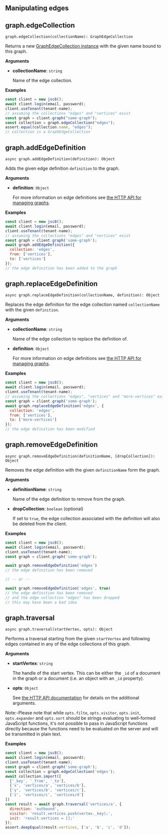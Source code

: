 ## Manipulating edges

## graph.edgeCollection

`graph.edgeCollection(collectionName): GraphEdgeCollection`

Returns a new [GraphEdgeCollection  instance](https://developer.document360.io/docs/edgecollection) with the given name bound to this graph.

**Arguments**

* **collectionName**: `string`

  Name of the edge collection.

**Examples**

```js
const client = new jsc8();
await client.login(email, password);
client.useTenant(tenant-name);
// assuming the collections "edges" and "vertices" exist
const graph = client.graph("some-graph");
const collection = graph.edgeCollection("edges");
assert.equal(collection.name, "edges");
// collection is a GraphEdgeCollection
```

## graph.addEdgeDefinition

`async graph.addEdgeDefinition(definition): Object`

Adds the given edge definition `definition` to the graph.

**Arguments**

* **definition**: `Object`

  For more information on edge definitions see [the HTTP API for managing graphs](https://developer.document360.io/docs/graphs).

**Examples**

```js
const client = new jsc8();
await client.login(email, password);
client.useTenant(tenant-name);
// assuming the collections "edges" and "vertices" exist
const graph = client.graph('some-graph');
await graph.addEdgeDefinition({
  collection: 'edges',
  from: ['vertices'],
  to: ['vertices']
});
// the edge definition has been added to the graph
```

## graph.replaceEdgeDefinition

`async graph.replaceEdgeDefinition(collectionName, definition): Object`

Replaces the edge definition for the edge collection named `collectionName` with
the given `definition`.

**Arguments**

* **collectionName**: `string`

  Name of the edge collection to replace the definition of.

* **definition**: `Object`

  For more information on edge definitions see [the HTTP API for managing graphs](https://developer.document360.io/docs/graphs).

**Examples**

```js
const client = new jsc8();
await client.login(email, password);
client.useTenant(tenant-name);
// assuming the collections "edges", "vertices" and "more-vertices" exist
const graph = client.graph('some-graph');
await graph.replaceEdgeDefinition('edges', {
  collection: 'edges',
  from: ['vertices'],
  to: ['more-vertices']
});
// the edge definition has been modified
```

## graph.removeEdgeDefinition

`async graph.removeEdgeDefinition(definitionName, [dropCollection]): Object`

Removes the edge definition with the given `definitionName` form the graph.

**Arguments**

* **definitionName**: `string`

  Name of the edge definition to remove from the graph.

* **dropCollection**: `boolean` (optional)

  If set to `true`, the edge collection associated with the definition will also be deleted from the client.

**Examples**

```js
const client = new jsc8();
await client.login(email, password);
client.useTenant(tenant-name);
const graph = client.graph('some-graph');

await graph.removeEdgeDefinition('edges')
// the edge definition has been removed

// -- or --

await graph.removeEdgeDefinition('edges', true)
// the edge definition has been removed
// and the edge collection "edges" has been dropped
// this may have been a bad idea
```

## graph.traversal

`async graph.traversal(startVertex, opts): Object`

Performs a traversal starting from the given `startVertex` and following edges contained in any of the edge collections of this graph.

**Arguments**

* **startVertex**: `string`

  The handle of the start vertex. This can be either the `_id` of a document in the graph or a document (i.e. an object with an `_id` property).

* **opts**: `Object`

  See [the HTTP API documentation](https://developer.document360.io/docs/indexing) for details on the additional arguments.

Note:-Please note that while `opts.filte`, `opts.visitor`, `opts.init`, `opts.expander` and `opts.sort` should be strings evaluating to well-formed JavaScript functions, it's not possible to pass in JavaScript functions directly because the functions need to be evaluated on the server and will be transmitted in plain text.

**Examples**

```js
const client = new jsc8();
await client.login(email, password);
client.useTenant(tenant-name);
const graph = client.graph('some-graph');
const collection = graph.edgeCollection('edges');
await collection.import([
  ['_key', '_from', '_to'],
  ['x', 'vertices/a', 'vertices/b'],
  ['y', 'vertices/b', 'vertices/c'],
  ['z', 'vertices/c', 'vertices/d']
])
const result = await graph.traversal('vertices/a', {
  direction: 'outbound',
  visitor: 'result.vertices.push(vertex._key);',
  init: 'result.vertices = [];'
});
assert.deepEqual(result.vertices, ['a', 'b', 'c', 'd']);
```
